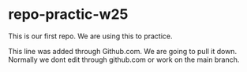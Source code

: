 # repo-practic-w25
This is our first repo. We are using this to practice.

This line was added through Github.com. We are going to pull it down. Normally we dont edit through github.com or work on the main branch.
